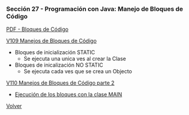### Sección 27 - Programación con Java: Manejo de Bloques de Código

[PDF - Bloques de Código](Apuntes/03-01-BloquesCodigo-CPJ.pdf)

[V109 Manejos de Bloques de Código](/V109_Manejos_de_Bloques_de_Codigo/src/domain/Persona.java)
- Bloques de inicialización STATIC
    - Se ejecuta una unica ves al crear la Clase
- Bloques de inicalización NO STATIC
    - Se ejecuta cada ves que se crea un Objecto

[V110 Manejos de Bloques de Código parte 2](V110_Manejos_de_Bloques_de_Codigo_parte_2/src)
- [Ejecución de los bloques con la clase MAIN](V110_Manejos_de_Bloques_de_Codigo_parte_2/src/test/TestBloquesInicializacion.java)


[Volver](../)
